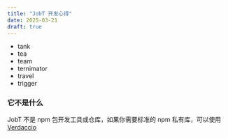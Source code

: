 ```yaml
---
title: "JobT 开发心得"
date: 2025-03-21
draft: true
---
```


- tank
- tea
- team
- ternimator
- travel
- trigger

### 它不是什么

JobT 不是 npm 包开发工具或仓库，如果你需要标准的 npm 私有库，可以使用 [Verdaccio](https://verdaccio.org/)